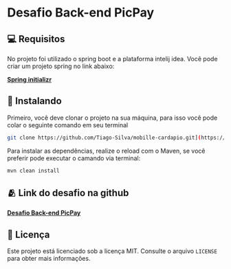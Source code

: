 # Desafio Back-end PicPay

## 💻 Requisitos

No projeto foi utilizado o spring boot e a plataforma intelij idea. Você pode criar um projeto spring no link abaixo:

**[Spring initializr](https://start.spring.io/)**

## 🚀 Instalando

Primeiro, você deve clonar o projeto na sua máquina, para isso você
pode colar o seguinte comando em seu terminal

```bash
git clone https://github.com/Tiago-Silva/mobille-cardapio.git](https://github.com/Tiago-Silva/picpay-simplificado.git
```

Para instalar as dependências, realize o reload com o Maven, se você preferir pode executar o camando via terminal:

```bash
mvn clean install
```

## 🫂 Link do desafio na github

**[Desafio Back-end PicPay](https://github.dev/PicPay/picpay-desafio-backend)**

## 📝 Licença

Este projeto está licenciado sob a licença MIT. Consulte o arquivo `LICENSE` para obter mais informações.

